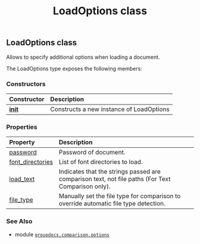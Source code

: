 ﻿---
title: LoadOptions class
second_title: GroupDocs.Comparison for Python via .NET API References
description: 
type: docs
url: /python-net/groupdocs.comparison.options/loadoptions/
is_root: false
weight: 70
---

## LoadOptions class

Allows to specify additional options when loading a document.



The LoadOptions type exposes the following members:

### Constructors
| Constructor | Description |
| :- | :- |
| [__init__](/comparison/python-net/groupdocs.comparison.options/loadoptions/__init__/#) | Constructs a new instance of LoadOptions |


### Properties
| Property | Description |
| :- | :- |
| [password](/comparison/python-net/groupdocs.comparison.options/loadoptions/password) | Password of document. |
| [font_directories](/comparison/python-net/groupdocs.comparison.options/loadoptions/font_directories) | List of font directories to load. |
| [load_text](/comparison/python-net/groupdocs.comparison.options/loadoptions/load_text) | Indicates that the strings passed are comparison text, not file paths (For Text Comparison only). |
| [file_type](/comparison/python-net/groupdocs.comparison.options/loadoptions/file_type) | Manually set the file type for comparison to override automatic file type detection. |



### See Also
* module [`groupdocs.comparison.options`](..)
